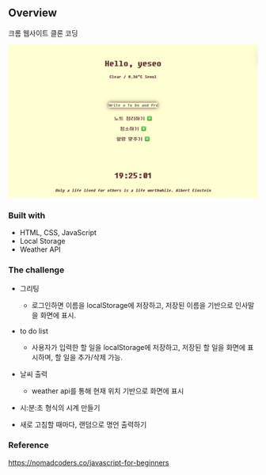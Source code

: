 ## Overview

크롬 웹사이트 클론 코딩

![](img/screenshot.png)

### Built with
- HTML, CSS, JavaScript
- Local Storage
- Weather API

### The challenge
- 그리팅
  - 로그인하면 이름을 localStorage에 저장하고, 저장된 이름을 기반으로 인사말을 화면에 표시.
  
- to do list
  - 사용자가 입력한 할 일을 localStorage에 저장하고, 저장된 할 일을 화면에 표시하며, 할 일을 추가/삭제 가능.
  
- 날씨 출력
  - weather api를 통해 현재 위치 기반으로 화면에 표시
  
- 시:분:초 형식의 시계 만들기

- 새로 고침할 때마다, 랜덤으로 명언 출력하기

### Reference
<https://nomadcoders.co/javascript-for-beginners>